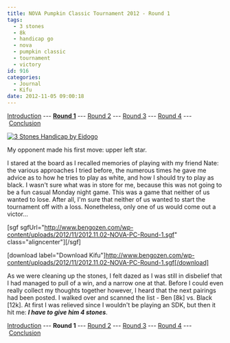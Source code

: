 ```yaml
---
title: NOVA Pumpkin Classic Tournament 2012 - Round 1
tags:
  - 3 stones
  - 8k
  - handicap go
  - nova
  - pumpkin classic
  - tournament
  - victory
id: 916
categories:
  - Journal
  - Kifu
date: 2012-11-05 09:00:18
---
```


[Introduction](http://www.bengozen.com/nova-pumpkin-class-2012-intro/ "NOVA Pumpkin Classic Tournament 2012 — Introduction") --- <span style="text-decoration: underline;">**Round 1**</span> --- [Round 2](http://www.bengozen.com/nova-pumpkin-classic-tournament-2012-round-2/ "NOVA Pumpkin Classic Tournament 2012 — Round 2") --- [Round 3](http://www.bengozen.com/nova-pumpkin-classic-tournament-2012-round-3/ "NOVA Pumpkin Classic Tournament 2012 — Round 3") --- [Round 4](http://www.bengozen.com/nova-pumpkin-classic-tournament-2012-round-4/ "NOVA Pumpkin Classic Tournament 2012 — Round 4") --- [Conclusion](http://www.bengozen.com/nova-pumpkin-classic-tournament-2012-conclusion/ "NOVA Pumpkin Classic Tournament 2012 — Conclusion")

[![3 Stones Handicap by Eidogo](http://www.bengozen.com/wp-content/uploads/2012/11/3-stones-300x298.png "3 Stones Handicap ")](http://www.bengozen.com/wp-content/uploads/2012/11/3-stones.png)

My opponent made his first move: upper left star.

I stared at the board as I recalled memories of playing with my friend Nate: the various approaches I tried before, the numerous times he gave me advice as to how he tries to play as white, and how I should try to play as black. I wasn't sure what was in store for me, because this was not going to be a fun casual Monday night game. This was a game that neither of us wanted to lose. After all, I'm sure that neither of us wanted to start the tournament off with a loss. Nonetheless, only one of us would come out a victor...

<!--more-->

[sgf sgfUrl="http://www.bengozen.com/wp-content/uploads/2012/11/2012.11.02-NOVA-PC-Round-1.sgf" class="aligncenter"][/sgf]

[download label="Download Kifu"]http://www.bengozen.com/wp-content/uploads/2012/11/2012.11.02-NOVA-PC-Round-1.sgf[/download]

As we were cleaning up the stones, I felt dazed as I was still in disbelief that I had managed to pull of a win, and a narrow one at that. Before I could even really collect my thoughts together however, I heard that the next pairings had been posted. I walked over and scanned the list - Ben [8k] vs. Black [12k]. At first I was relieved since I wouldn't be playing an SDK, but then it hit me: _**I have to give him 4 stones**_.

[Introduction](http://www.bengozen.com/nova-pumpkin-class-2012-intro/ "NOVA Pumpkin Classic Tournament 2012 — Introduction") --- **Round 1** --- [Round 2](http://www.bengozen.com/nova-pumpkin-classic-tournament-2012-round-2/ "NOVA Pumpkin Classic Tournament 2012 — Round 2") --- [Round 3](http://www.bengozen.com/nova-pumpkin-classic-tournament-2012-round-3/ "NOVA Pumpkin Classic Tournament 2012 — Round 3") --- [Round 4](http://www.bengozen.com/nova-pumpkin-classic-tournament-2012-round-4/ "NOVA Pumpkin Classic Tournament 2012 — Round 4") --- [Conclusion](http://www.bengozen.com/nova-pumpkin-classic-tournament-2012-conclusion/ "NOVA Pumpkin Classic Tournament 2012 — Conclusion")